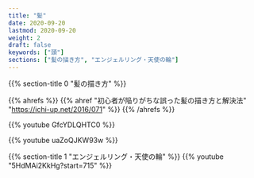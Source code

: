 ```yaml
---
title: "髪"
date: 2020-09-20
lastmod: 2020-09-20
weight: 2
draft: false
keywords: ["頭"]
sections: ["髪の描き方", "エンジェルリング・天使の輪"]
---
```


{{% section-title 0 "髪の描き方" %}}


{{% ahrefs %}}
  {{% ahref "初心者が陥りがちな誤った髪の描き方と解決法" "https://ichi-up.net/2016/071" %}}
{{% /ahrefs %}}

{{% youtube GfcYDLQHTC0 %}}

{{% youtube uaZoQJKW93w %}}

{{% section-title 1 "エンジェルリング・天使の輪" %}}
{{% youtube "5HdMAi2KkHg?start=715" %}}